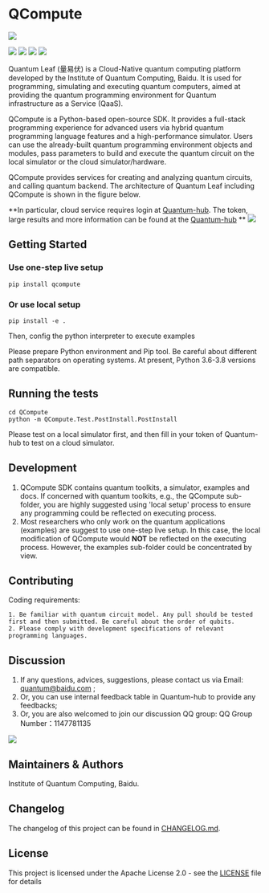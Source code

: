 # QCompute
![](https://release-data.cdn.bcebos.com/github-qleaf%2F%E9%87%8F%E6%98%93%E4%BC%8F%E5%9B%BE%E6%A0%87.png)

[![](https://img.shields.io/badge/license-Apache%202.0-green)](./LICENSE) [![](https://img.shields.io/badge/build-passing-green)]() ![](https://img.shields.io/badge/Python-3.6--3.8-blue) ![](https://img.shields.io/badge/release-v0.0.1-blue)

Quantum Leaf (量易伏) is a Cloud-Native quantum computing platform developed by the Institute of Quantum Computing, Baidu. It is used for programming, simulating and executing quantum computers, aimed at providing the quantum programming environment for Quantum infrastructure as a Service (QaaS). 

QCompute is a Python-based open-source SDK. It provides a full-stack programming experience for advanced users via hybrid quantum programming language features and a high-performance simulator. Users can use the already-built quantum programming environment objects and modules, pass parameters to build and execute the quantum circuit on the local simulator or the cloud simulator/hardware.

QCompute provides services for creating and analyzing quantum circuits, and calling quantum backend. The architecture of Quantum Leaf including QCompute is shown in the figure below.

**In particular, cloud service requires login at [Quantum-hub](https://quantum-hub.baidu.com). The token, large results and more information can be found at the [Quantum-hub](https://quantum-hub.baidu.com) **
![](https://release-data.cdn.bcebos.com/github-qleaf%2FArchitecture-EN.png)

## Getting Started
### Use one-step live setup

    pip install qcompute

### Or use local setup 

    pip install -e .

Then, config the python interpreter to execute examples


Please prepare Python environment and Pip tool. Be careful about different path separators on operating systems. At present, Python 3.6-3.8 versions are compatible.

## Running the tests

    cd QCompute
    python -m QCompute.Test.PostInstall.PostInstall

Please test on a local simulator first, and then fill in your token of Quantum-hub to test on a cloud simulator.

## Development
1. QCompute SDK contains quantum toolkits, a simulator, examples and docs. If concerned with quantum toolkits, e.g., the QCompute sub-folder, you are highly suggested using 'local setup' process to ensure any programming could be reflected on executing process. 
2. Most researchers who only work on the quantum applications (examples) are suggest to use one-step live setup. In this case, the local modification of QCompute would **NOT** be reflected on the executing process. However, the examples sub-folder could be concentrated by view.

## Contributing
Coding requirements:

 	1. Be familiar with quantum circuit model. Any pull should be tested first and then submitted. Be careful about the order of qubits.
   	2. Please comply with development specifications of relevant programming languages.

## Discussion
1. If any questions, advices, suggestions, please contact us via Email: quantum@baidu.com ;
2. Or, you can use internal feedback table in Quantum-hub to provide any feedbacks;
3. Or, you are also welcomed to join our discussion QQ group:
QQ Group Number：1147781135

![](https://release-data.cdn.bcebos.com/github-qleaf%2Fqrcode.png)

## Maintainers & Authors
Institute of Quantum Computing, Baidu.

## Changelog
The changelog of this project can be found in [CHANGELOG.md](https://github.com/baidu/QCompute/blob/master/CHANGELOG.md).

## License
This project is licensed under the Apache License 2.0 - see the [LICENSE](https://github.com/baidu/QCompute/blob/master/LICENSE) file for details


